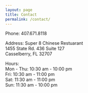 ```yaml
---
layout: page
title: Contact
permalink: /contact/
---
```


Phone: 407.671.8118

Address: Super 8 Chinese Restuarant <br/>
1455 State Rd. 436 Suite 127 <br/>
Casselberry, FL 32707

Hours: <br/>
Mon - Thu: 10:30 am - 10:00 pm <br/>
	  Fri: 10:30 am - 11:00 pm <br/>
	  Sat: 11:30 am - 11:00 pm <br/>
	  Sun: 11:30 am - 10:00 pm <br/>
